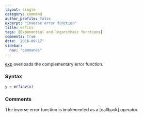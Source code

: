 ```yaml
---
layout: single
category: command
author_profile: false
excerpt: "inverse error function"
title: erfinv
tags: [Exponential and logarithmic functions]
comments: true
date: '2016-09-17'
sidebar:
  nav: "commands"
---
```


[exp](/command/exp) overloads the complementary error function.

### Syntax

````matlab
y = erfinv(x)
````

### Comments

The inverse error function is implemented as a [callback] operator.

